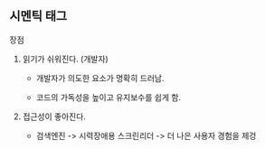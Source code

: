 ## 시멘틱 태그

장점

1. 읽기가 쉬워진다. (개발자)

   - 개발자가 의도한 요소가 명확히 드러남.

   - 코드의 가독성을 높이고 유지보수를 쉽게 함.

2. 접근성이 좋아진다.

   - 검색엔진 -> 시력장애용 스크린리더 -> 더 나은 사용자 경험을 제겅
